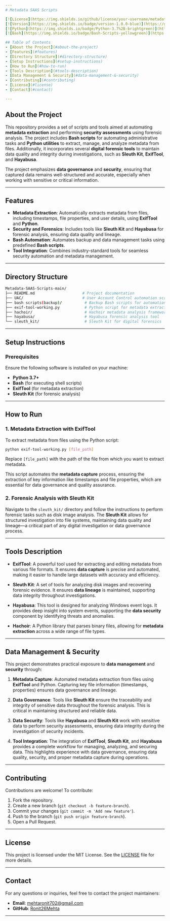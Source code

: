 ```yaml
---
# Metadata SAAS Scripts

[![License](https://img.shields.io/github/license/your-username/metadata-saas-scripts)](LICENSE)
[![Version](https://img.shields.io/badge/version-1.0.0-blue)](https://github.com/your-username/metadata-saas-scripts)
[![Python](https://img.shields.io/badge/Python-3.7%2B-brightgreen)](https://www.python.org/)
[![Bash](https://img.shields.io/badge/Bash-Scripts-yellowgreen)](https://www.gnu.org/software/bash/)

## Table of Contents
- [About the Project](#about-the-project)
- [Features](#features)
- [Directory Structure](#directory-structure)
- [Setup Instructions](#setup-instructions)
- [How to Run](#how-to-run)
- [Tools Description](#tools-description)
- [Data Management & Security](#data-management-&-security)
- [Contributing](#contributing)
- [License](#license)
- [Contact](#contact)

---
```


## About the Project

This repository provides a set of scripts and tools aimed at automating **metadata extraction** and performing **security assessments** using forensic analysis. The project includes **Bash scripts** for automating administrative tasks and **Python utilities** to extract, manage, and analyze metadata from files. Additionally, it incorporates several **digital forensic tools** to maintain data quality and integrity during investigations, such as **Sleuth Kit**, **ExifTool**, and **Hayabusa**.

The project emphasizes **data governance** and **security**, ensuring that captured data remains well-structured and accurate, especially when working with sensitive or critical information.

---

## Features

- **Metadata Extraction**: Automatically extracts metadata from files, including timestamps, file properties, and user details, using **ExifTool** and **Python**.
- **Security and Forensics**: Includes tools like **Sleuth Kit** and **Hayabusa** for forensic analysis, ensuring data quality and lineage.
- **Bash Automation**: Automates backup and data management tasks using predefined **Bash scripts**.
- **Tool Integration**: Combines industry-standard tools for seamless security automation and metadata management.

---

## Directory Structure

```bash
Metadata-SAAS-Scripts-main/
├── README.md                     # Project documentation
├── UAC/                          # User Account Control automation scripts
├── bash scripts(backup)/          # Backup Bash scripts for automation
├── exif-tool-working.py           # Python script for metadata extraction using ExifTool
├── hachoir/                       # Hachoir metadata analysis framework
├── hayabusa/                      # Hayabusa forensic analysis tool
└── sleuth_kit/                    # Sleuth Kit for digital forensics
```

---

## Setup Instructions

### Prerequisites

Ensure the following software is installed on your machine:

- **Python 3.7+**
- **Bash** (for executing shell scripts)
- **ExifTool** (for metadata extraction)
- **Sleuth Kit** (for forensic analysis)

---

## How to Run

### 1. Metadata Extraction with ExifTool

To extract metadata from files using the Python script:

```bash
python exif-tool-working.py [file_path]
```

Replace `[file_path]` with the path of the file from which you want to extract metadata.

This script automates the **metadata capture** process, ensuring the extraction of key information like timestamps and file properties, which are essential for data governance and quality assurance.

### 2. Forensic Analysis with Sleuth Kit

Navigate to the `sleuth_kit/` directory and follow the instructions to perform forensic tasks such as disk image analysis. The **Sleuth Kit** allows for structured investigation into file systems, maintaining data quality and lineage—a critical part of any digital investigation or data governance process.


---

## Tools Description

- **ExifTool**: A powerful tool used for extracting and editing metadata from various file formats. It ensures **data capture** is precise and automated, making it easier to handle large datasets with accuracy and efficiency.

- **Sleuth Kit**: A set of tools for analyzing disk images and recovering forensic evidence. It ensures **data lineage** is maintained, supporting data integrity throughout investigations.

- **Hayabusa**: This tool is designed for analyzing Windows event logs. It provides deep insight into system events, supporting the **data security** component by identifying threats and anomalies.

- **Hachoir**: A Python library that parses binary files, allowing for **metadata extraction** across a wide range of file types.

---

## Data Management & Security

This project demonstrates practical exposure to **data management** and **security** through:

1. **Metadata Capture**: Automated metadata extraction from files using **ExifTool** and Python. Capturing key file information (timestamps, properties) ensures data governance and lineage.

2. **Data Governance**: Tools like **Sleuth Kit** ensure the traceability and integrity of sensitive data throughout the forensic analysis. This is critical in maintaining structured and reliable data.

3. **Data Security**: Tools like **Hayabusa** and **Sleuth Kit** work with sensitive data to perform security assessments, ensuring data integrity during the investigation of security incidents.

4. **Tool Integration**: The integration of **ExifTool**, **Sleuth Kit**, and **Hayabusa** provides a complete workflow for managing, analyzing, and securing data. This highlights experience with data governance, ensuring data quality, security, and proper metadata capture during operations.

---

## Contributing

Contributions are welcome! To contribute:

1. Fork the repository.
2. Create a new branch (`git checkout -b feature-branch`).
3. Commit your changes (`git commit -m 'Add new feature'`).
4. Push to the branch (`git push origin feature-branch`).
5. Open a Pull Request.

---

## License

This project is licensed under the MIT License. See the [LICENSE](LICENSE) file for more details.

---

## Contact

For any questions or inquiries, feel free to contact the project maintainers:

- **Email**: [mehtaronit702@gmail.com](mailto:mehtaronit702@gmail.com)
- **GitHub**: [Ronit26Mehta](https://github.com/Ronit26Mehta/)

---
